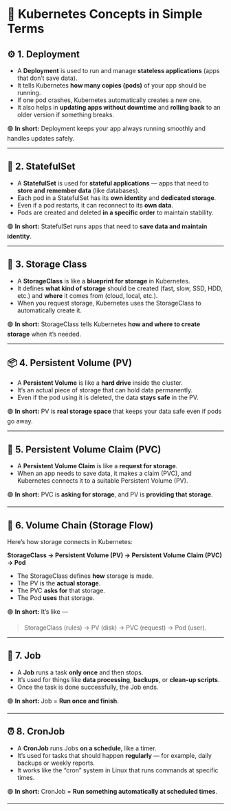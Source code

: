 # 🧠 Kubernetes Concepts in Simple Terms

## ⚙️ **1. Deployment**

* A **Deployment** is used to run and manage **stateless applications** (apps that don’t save data).
* It tells Kubernetes **how many copies (pods)** of your app should be running.
* If one pod crashes, Kubernetes automatically creates a new one.
* It also helps in **updating apps without downtime** and **rolling back** to an older version if something breaks.

🟢 **In short:** Deployment keeps your app always running smoothly and handles updates safely.

---

## 🧱 **2. StatefulSet**

* A **StatefulSet** is used for **stateful applications** — apps that need to **store and remember data** (like databases).
* Each pod in a StatefulSet has its **own identity** and **dedicated storage**.
* Even if a pod restarts, it can reconnect to its **own data**.
* Pods are created and deleted **in a specific order** to maintain stability.

🟢 **In short:** StatefulSet runs apps that need to **save data and maintain identity**.

---

## 💾 **3. Storage Class**

* A **StorageClass** is like a **blueprint for storage** in Kubernetes.
* It defines **what kind of storage** should be created (fast, slow, SSD, HDD, etc.) and **where** it comes from (cloud, local, etc.).
* When you request storage, Kubernetes uses the StorageClass to automatically create it.

🟢 **In short:** StorageClass tells Kubernetes **how and where to create storage** when it’s needed.

---

## 📦 **4. Persistent Volume (PV)**

* A **Persistent Volume** is like a **hard drive** inside the cluster.
* It’s an actual piece of storage that can hold data permanently.
* Even if the pod using it is deleted, the data **stays safe** in the PV.

🟢 **In short:** PV is **real storage space** that keeps your data safe even if pods go away.

---

## 🔗 **5. Persistent Volume Claim (PVC)**

* A **Persistent Volume Claim** is like a **request for storage**.
* When an app needs to save data, it makes a claim (PVC), and Kubernetes connects it to a suitable Persistent Volume (PV).

🟢 **In short:** PVC is **asking for storage**, and PV is **providing that storage**.

---

## 🧩 **6. Volume Chain (Storage Flow)**

Here’s how storage connects in Kubernetes:

**StorageClass → Persistent Volume (PV) → Persistent Volume Claim (PVC) → Pod**

* The StorageClass defines **how** storage is made.
* The PV is the **actual storage**.
* The PVC **asks for** that storage.
* The Pod **uses** that storage.

🟢 **In short:** It’s like —

> StorageClass (rules) → PV (disk) → PVC (request) → Pod (user).

---

## 🧮 **7. Job**

* A **Job** runs a task **only once** and then stops.
* It’s used for things like **data processing**, **backups**, or **clean-up scripts**.
* Once the task is done successfully, the Job ends.

🟢 **In short:** Job = **Run once and finish**.

---

## ⏰ **8. CronJob**

* A **CronJob** runs Jobs **on a schedule**, like a timer.
* It’s used for tasks that should happen **regularly** — for example, daily backups or weekly reports.
* It works like the “cron” system in Linux that runs commands at specific times.

🟢 **In short:** CronJob = **Run something automatically at scheduled times**.

---